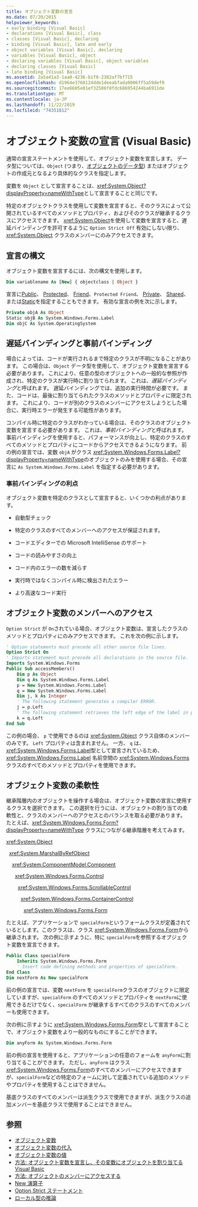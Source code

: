 ```yaml
---
title: オブジェクト変数の宣言
ms.date: 07/20/2015
helpviewer_keywords:
- early binding [Visual Basic]
- declarations [Visual Basic], class
- classes [Visual Basic], declaring
- binding [Visual Basic], late and early
- object variables [Visual Basic], declaring
- variables [Visual Basic], object
- declaring variables [Visual Basic], object variables
- declaring classes [Visual Basic]
- late binding [Visual Basic]
ms.assetid: 2a5a41a3-1aa8-4236-b1f0-2382af7bf715
ms.openlocfilehash: d1964e3768124dde1deeabfada9006ff5a59def0
ms.sourcegitcommit: 17ee6605e01ef32506f8fdc686954244ba6911de
ms.translationtype: MT
ms.contentlocale: ja-JP
ms.lasthandoff: 11/22/2019
ms.locfileid: "74351812"
---
```

# <a name="object-variable-declaration-visual-basic"></a>オブジェクト変数の宣言 (Visual Basic)
通常の宣言ステートメントを使用して、オブジェクト変数を宣言します。 データ型については、`Object` (つまり、[オブジェクトのデータ型](../../../../visual-basic/language-reference/data-types/object-data-type.md)) またはオブジェクトの作成元となるより具体的なクラスを指定します。  
  
 変数を `Object` として宣言することは、<xref:System.Object?displayProperty=nameWithType>として宣言することと同じです。  
  
 特定のオブジェクトクラスを使用して変数を宣言すると、そのクラスによって公開されているすべてのメソッドとプロパティ、およびそのクラスが継承するクラスにアクセスできます。 <xref:System.Object>を使用して変数を宣言すると、遅延バインディングを許可するように `Option Strict Off` 有効にしない限り、<xref:System.Object> クラスのメンバーにのみアクセスできます。  
  
## <a name="declaration-syntax"></a>宣言の構文  
 オブジェクト変数を宣言するには、次の構文を使用します。  
  
```vb  
Dim variablename As [New] { objectclass | Object }  
```  
  
 宣言に[Public](../../../../visual-basic/language-reference/modifiers/public.md)、 [Protected](../../../../visual-basic/language-reference/modifiers/protected.md)、 [Friend](../../../../visual-basic/language-reference/modifiers/friend.md)、`Protected Friend`、 [Private](../../../../visual-basic/language-reference/modifiers/private.md)、 [Shared](../../../../visual-basic/language-reference/modifiers/shared.md)、または[Static](../../../../visual-basic/language-reference/modifiers/static.md)を指定することもできます。 有効な宣言の例を次に示します。  
  
```vb  
Private objA As Object  
Static objB As System.Windows.Forms.Label  
Dim objC As System.OperatingSystem  
```  
  
## <a name="late-binding-and-early-binding"></a>遅延バインディングと事前バインディング  
 場合によっては、コードが実行されるまで特定のクラスが不明になることがあります。 この場合は、`Object` データ型を使用して、オブジェクト変数を宣言する必要があります。 これにより、任意の型のオブジェクトへの一般的な参照が作成され、特定のクラスが実行時に割り当てられます。 これは、*遅延バインディング*と呼ばれます。 遅延バインディングでは、追加の実行時間が必要です。 また、コードは、最後に割り当てられたクラスのメソッドとプロパティに限定されます。 これにより、コードが別のクラスのメンバーにアクセスしようとした場合に、実行時エラーが発生する可能性があります。  
  
 コンパイル時に特定のクラスがわかっている場合は、そのクラスのオブジェクト変数を宣言する必要があります。 これは、*事前バインディング*と呼ばれます。 事前バインディングを使用すると、パフォーマンスが向上し、特定のクラスのすべてのメソッドとプロパティにコードからアクセスできるようになります。 前の例の宣言では、変数 `objA` がクラス <xref:System.Windows.Forms.Label?displayProperty=nameWithType>のオブジェクトのみを使用する場合、その宣言に `As System.Windows.Forms.Label` を指定する必要があります。  
  
### <a name="advantages-of-early-binding"></a>事前バインディングの利点  
 オブジェクト変数を特定のクラスとして宣言すると、いくつかの利点があります。  
  
- 自動型チェック  
  
- 特定のクラスのすべてのメンバーへのアクセスが保証されます。  
  
- コードエディターでの Microsoft IntelliSense のサポート  
  
- コードの読みやすさの向上  
  
- コード内のエラーの数を減らす  
  
- 実行時ではなくコンパイル時に検出されたエラー  
  
- より高速なコード実行  
  
## <a name="access-to-object-variable-members"></a>オブジェクト変数のメンバーへのアクセス  
 `Option Strict` が `On`されている場合、オブジェクト変数は、宣言したクラスのメソッドとプロパティにのみアクセスできます。 これを次の例に示します。  
  
```vb  
' Option statements must precede all other source file lines.  
Option Strict On  
' Imports statement must precede all declarations in the source file.  
Imports System.Windows.Forms  
Public Sub accessMembers()  
    Dim p As Object  
    Dim q As System.Windows.Forms.Label  
    p = New System.Windows.Forms.Label  
    q = New System.Windows.Forms.Label  
    Dim j, k As Integer  
    ' The following statement generates a compiler ERROR.  
    j = p.Left  
    ' The following statement retrieves the left edge of the label in pixels.  
    k = q.Left  
End Sub  
```  
  
 この例の場合、 `p` で使用できるのは <xref:System.Object> クラス自体のメンバーのみです。 `Left` プロパティは含まれません。 一方、 `q` は、 <xref:System.Windows.Forms.Label>型として宣言されているため、 <xref:System.Windows.Forms.Label> 名前空間の <xref:System.Windows.Forms> クラスのすべてのメソッドとプロパティを使用できます。  
  
## <a name="flexibility-of-object-variables"></a>オブジェクト変数の柔軟性  
 継承階層内のオブジェクトを操作する場合は、オブジェクト変数の宣言に使用するクラスを選択できます。 この選択を行うには、オブジェクトの割り当ての柔軟性と、クラスのメンバーへのアクセスとのバランスを取る必要があります。 たとえば、<xref:System.Windows.Forms.Form?displayProperty=nameWithType> クラスにつながる継承階層を考えてみます。  
  
 <xref:System.Object>  
  
 &nbsp;&nbsp;<xref:System.MarshalByRefObject>  
  
 &nbsp;&nbsp;&nbsp;&nbsp;<xref:System.ComponentModel.Component>  
  
 &nbsp;&nbsp;&nbsp;&nbsp;&nbsp;&nbsp;<xref:System.Windows.Forms.Control>  
  
 &nbsp;&nbsp;&nbsp;&nbsp;&nbsp;&nbsp;&nbsp;&nbsp;<xref:System.Windows.Forms.ScrollableControl>  
  
 &nbsp;&nbsp;&nbsp;&nbsp;&nbsp;&nbsp;&nbsp;&nbsp;&nbsp;&nbsp;<xref:System.Windows.Forms.ContainerControl>  
  
 &nbsp;&nbsp;&nbsp;&nbsp;&nbsp;&nbsp;&nbsp;&nbsp;&nbsp;&nbsp;&nbsp;&nbsp;<xref:System.Windows.Forms.Form>  
  
 たとえば、アプリケーションで `specialForm`というフォームクラスが定義されているとします。このクラスは、クラス <xref:System.Windows.Forms.Form>から継承されます。 次の例に示すように、特に `specialForm`を参照するオブジェクト変数を宣言できます。  
  
```vb  
Public Class specialForm  
    Inherits System.Windows.Forms.Form  
    ' Insert code defining methods and properties of specialForm.  
End Class  
Dim nextForm As New specialForm  
```  
  
 前の例の宣言では、変数 `nextForm` を `specialForm`クラスのオブジェクトに限定していますが、`specialForm` のすべてのメソッドとプロパティを `nextForm`に使用できるだけでなく、`specialForm` が継承するすべてのクラスのすべてのメンバーも使用できます。  
  
 次の例に示すように <xref:System.Windows.Forms.Form>型として宣言することで、オブジェクト変数をより一般的なものにすることができます。  
  
```vb  
Dim anyForm As System.Windows.Forms.Form  
```  
  
 前の例の宣言を使用すると、アプリケーションの任意のフォームを `anyForm`に割り当てることができます。 ただし、`anyForm` はクラス <xref:System.Windows.Forms.Form>のすべてのメンバーにアクセスできますが、`specialForm`などの特定のフォームに対して定義されている追加のメソッドやプロパティを使用することはできません。  
  
 基底クラスのすべてのメンバーは派生クラスで使用できますが、派生クラスの追加メンバーを基底クラスで使用することはできません。  
  
## <a name="see-also"></a>参照

- [オブジェクト変数](../../../../visual-basic/programming-guide/language-features/variables/object-variables.md)
- [オブジェクト変数の代入](../../../../visual-basic/programming-guide/language-features/variables/object-variable-assignment.md)
- [オブジェクト変数の値](../../../../visual-basic/programming-guide/language-features/variables/object-variable-values.md)
- [方法: オブジェクト変数を宣言し、その変数にオブジェクトを割り当てる Visual Basic](../../../../visual-basic/programming-guide/language-features/variables/how-to-declare-an-object-variable-and-assign-an-object-to-it.md)
- [方法: オブジェクトのメンバーにアクセスする](../../../../visual-basic/programming-guide/language-features/variables/how-to-access-members-of-an-object.md)
- [New 演算子](../../../../visual-basic/language-reference/operators/new-operator.md)
- [Option Strict ステートメント](../../../../visual-basic/language-reference/statements/option-strict-statement.md)
- [ローカル型の推論](../../../../visual-basic/programming-guide/language-features/variables/local-type-inference.md)

